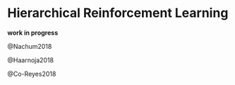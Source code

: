 # Hierarchical Reinforcement Learning

**work in progress**

@Nachum2018

@Haarnoja2018

@Co-Reyes2018

